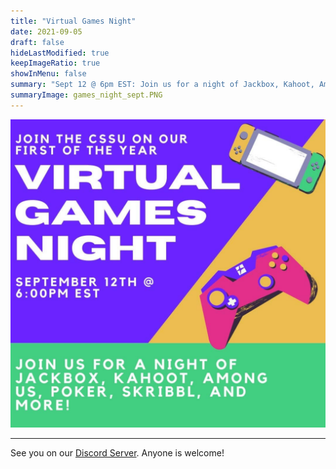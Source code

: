 ```yaml
---
title: "Virtual Games Night"
date: 2021-09-05
draft: false
hideLastModified: true
keepImageRatio: true
showInMenu: false
summary: "Sept 12 @ 6pm EST: Join us for a night of Jackbox, Kahoot, Among Us, Poker, Skribbl and more!"
summaryImage: games_night_sept.PNG
---
```


![Games Night Poster](games_night_sept_full.PNG)

---

See you on our [Discord Server](https://discord.gg/R9hneMaafD). Anyone is welcome!

